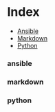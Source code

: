 # Index
- [Ansible](ansible)
- [Markdown](markdown)
- [Python](python)

### ansible

### markdown

### python
